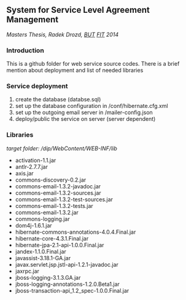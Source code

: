 
## System for Service Level Agreement Management ##

_Masters Thesis, Radek Drozd, [BUT](http://www.vutbr.cz) [FIT](http://fit.vutbr.cz) 2014_


### Introduction ###


This is a github folder for web service source codes. There is a brief mention 
about deployment and list of needed libraries

### Service deployment ###


1. create the database (databse.sql)
2. set up the database configuration in /conf/hibernate.cfg.xml
3. set up the outgoing email server in  /mailer-config.json
4. deploy/public the service on server (server dependent)

### Libraries ###


_target folder: /dip/WebContent/WEB-INF/lib_

* activation-1.1.jar
* antlr-2.7.7.jar
* axis.jar
* commons-discovery-0.2.jar
* commons-email-1.3.2-javadoc.jar
* commons-email-1.3.2-sources.jar
* commons-email-1.3.2-test-sources.jar
* commons-email-1.3.2-tests.jar
* commons-email-1.3.2.jar
* commons-logging.jar
* dom4j-1.6.1.jar
* hibernate-commons-annotations-4.0.4.Final.jar
* hibernate-core-4.3.1.Final.jar
* hibernate-jpa-2.1-api-1.0.0.Final.jar
* jandex-1.1.0.Final.jar
* javassist-3.18.1-GA.jar
* javax.servlet.jsp.jstl-api-1.2.1-javadoc.jar
* jaxrpc.jar
* jboss-logging-3.1.3.GA.jar
* jboss-logging-annotations-1.2.0.Beta1.jar
* jboss-transaction-api_1.2_spec-1.0.0.Final.jar

